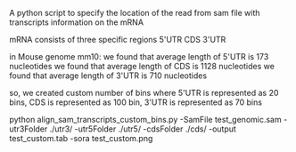 A python script to specify the location of the read from sam file with transcripts information on the mRNA 


mRNA consists of three specific regions 5'UTR CDS 3'UTR


in Mouse genome mm10: 
we found that average length of 5'UTR is 173 nucleotides
we found that average length of CDS is 1128 nucleotides
we found that average length of 3'UTR is 710 nucleotides

so, we created custom number of bins where 5'UTR is represented as 20 bins, CDS is represented as 100 bin, 3'UTR is represented as 70 bins



python align_sam_transcripts_custom_bins.py -SamFile test_genomic.sam -utr3Folder ./utr3/ -utr5Folder ./utr5/ -cdsFolder ./cds/ -output test_custom.tab -sora test_custom.png
